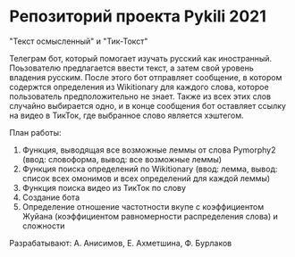 # Репозиторий проекта Pykili 2021
"Текст осмысленный" и "Тик-Токст"

Телеграм бот, который помогает изучать русский как иностранный. Поьзователю предлагается ввести текст, а затем свой уровень владения русским. После этого бот отправляет сообщение, в котором содержтся определения из Wikitionary для каждого слова, которое пользователь предположительно не знает. Также из всех этих слов случайно выбирается одно, и в конце сообщения бот оставляет ссылку на видео в ТикТок, где выбранное слово является хэштегом.

План работы:
1. Функция, выводящая все возможные леммы от слова Pymorphy2 (ввод: словоформа, вывод: все возможные леммы)
2. Функция поиска определений по Wikitionary (ввод: лемма, вывод: список всех омонимов и всех определений для каждой леммы)
3. Функция поиска видео из ТикТок по слову
4. Создание бота
5. Определение отношение частотности вкупе с коэффициентом Жуйана (коэффициентом равномерности распределения слова) и сложности

Разрабатывают: А. Анисимов, Е. Ахметшина, Ф. Бурлаков
